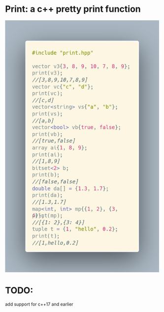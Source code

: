 # Print: a c++ pretty print function

<img src="assets/carbon.png" width="500">

# TODO:
add support for c++17 and earlier
